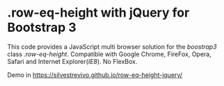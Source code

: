 # .row-eq-height with jQuery for Bootstrap 3

This code provides a JavaScript multi browser solution for the _boostrap3_ class
_.row-eq-height_. Compatible with Google Chrome, FireFox, Opera, Safari and
Internet Explorer(_IE8_). No FlexBox.

Demo in https://silvestrevivo.github.io/row-eq-height-jquery/
